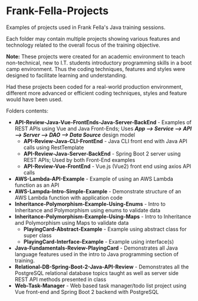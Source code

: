 # Frank-Fella-Projects
Examples of projects used in Frank Fella's Java training sessions.

Each folder may contain multiple projects showing various features and technology related to the overall focus of the training objective.

**Note:** These projects were created for an academic environment to teach non-technical, new to I.T. students introductory programming skills in a boot camp environment.  Thus the coding techniques, features and styles were designed to facilitate learning and understanding.

Had these projects been coded for a real-world production environment, different more advanced or efficient coding techniques, styles and feature would have been used.

Folders contents:


- **API-Review-Java-Vue-FrontEnds-Java-Server-BackEnd** - Examples of REST APIs using Vue and Java Front-Ends; Uses ***App --> Service --> API --> Server --> DAO --> Data Source*** design model
  - **API-Review-Java-CLI-FrontEnd** - Java CLI front end with Java API calls using RestTemplate
  - **API-Review-Java-Server-BackEnd** - Spring Boot 2 server using REST APIs; Used by both Front-End examples
  - **API-Review-Vue-FrontEnd** - Vue.js (Vue2) front end using axios API calls
- **AWS-Lambda-API-Example** - Example of using an AWS Lambda function as an API
- **AWS-Lampda-Intro-Simple-Example** - Demonstrate structure of an AWS Lambda function with application code
- **Inheritance-Polymorphism-Example-Using-Enums** - Intro to Inheritance and Polymorphism using enums to validate data
- **Inheritance-Polymorphism-Example-Using-Maps** - Intro to Inheritance and Polymorphism using Maps to validate data
  - **PlayingCard-Abstract-Example** - Example using abstract class for super class
  - **PlayingCard-Interface-Example** - Example using interface(s)
- **Java-Fundamentals-Review-PlayingCard** - Demonstrates all Java language features used in the intro to Java programming section of training.
- **Relational-DB-Spring-Boot-2-Java-API-Review** - Demonstrates all the PostgreSQL relational database topics taught as well as server side REST API methods presented in class
- **Web-Task-Manager** - Web based task manager/todo list project using Vue front-end and Spring Boot 2 backend with PostgreSQL

